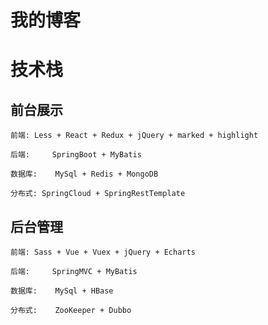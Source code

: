 # 我的博客
# 技术栈
## 前台展示
	前端:	Less + React + Redux + jQuery + marked + highlight

	后端: 	SpringBoot + MyBatis

	数据库:	MySql + Redis + MongoDB

	分布式: SpringCloud + SpringRestTemplate
## 后台管理
	前端:	Sass + Vue + Vuex + jQuery + Echarts

	后端: 	SpringMVC + MyBatis

	数据库:	MySql + HBase

	分布式:	ZooKeeper + Dubbo

